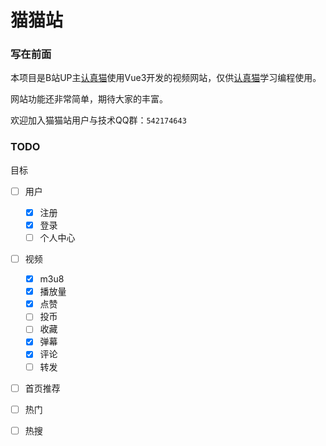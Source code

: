 # 猫猫站

### 写在前面

本项目是B站UP主[认真猫](https://space.bilibili.com/256195234)使用Vue3开发的视频网站，仅供[认真猫](https://space.bilibili.com/256195234)学习编程使用。

网站功能还非常简单，期待大家的丰富。

欢迎加入猫猫站用户与技术QQ群：`542174643`

### TODO

目标

- [ ] 用户

  - [x] 注册
  - [x] 登录
  - [ ] 个人中心

- [ ] 视频

  - [x] m3u8
  - [x] 播放量
  - [x] 点赞
  - [ ] 投币
  - [ ] 收藏
  - [x] 弹幕
  - [x] 评论
  - [ ] 转发

- [ ] 首页推荐
- [ ] 热门
- [ ] 热搜
